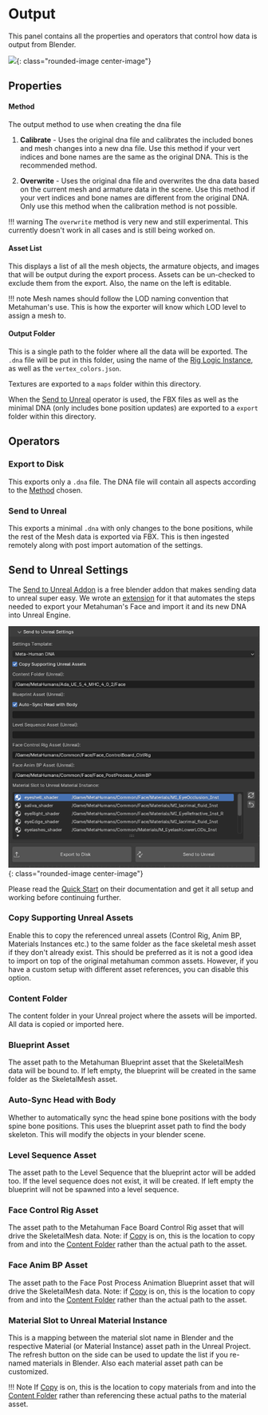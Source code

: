 # Output
This panel contains all the properties and operators that control how data is output from Blender.

![](../images/user-interface/output/1.png){: class="rounded-image center-image"}

## Properties
#### Method
The output method to use when creating the dna file

1. **Calibrate** - Uses the original dna file and calibrates the included bones and mesh changes into a new dna file. Use this method if your vert indices and bone names are the same as the original DNA. This is the recommended method.

2. **Overwrite** - Uses the original dna file and overwrites the dna data based on the current mesh and armature data in the scene. Use this method if your vert indices and bone names are different from the original DNA. Only use this method when the calibration method is not possible.

!!! warning
    The `overwrite` method is very new and still experimental. This currently doesn't work in all cases and is still being worked on.


#### Asset List
This displays a list of all the mesh objects, the armature objects, and images that will be output during the export process. Assets can be un-checked to exclude them from the export. Also, the name on the left is editable.

!!! note
    Mesh names should follow the LOD naming convention that Metahuman's use. This is how the exporter will know which LOD level to assign a mesh to.

#### Output Folder
This is a single path to the folder where all the data will be exported. The `.dna` file will be put in this folder, using the name of the [Rig Logic Instance](../terminology.md#rig-logic-instance), as well as the `vertex_colors.json`.

Textures are exported to a `maps` folder within this directory.

When the [Send to Unreal](#send-to-unreal) operator is used, the FBX files as well as the minimal DNA (only includes bone position updates) are exported to a `export` folder within this directory.

## Operators
### Export to Disk
This exports only a `.dna` file. The DNA file will contain all aspects according to the [Method](#method) chosen.

### Send to Unreal
This exports a minimal `.dna` with only changes to the bone positions, while the rest of the Mesh data is exported via FBX. This is then ingested remotely along with post import automation of the settings.

## Send to Unreal Settings

The [Send to Unreal Addon](https://github.com/poly-hammer/BlenderTools) is a free blender addon that makes sending data to unreal super easy. We wrote an [extension](https://poly-hammer.github.io/BlenderTools/send2ue/customize/extensions/) for it that automates the steps needed to export your Metahuman's Face and import it and its new DNA into Unreal Engine.

![](../images/user-interface/output/2.png){: class="rounded-image center-image"}

Please read the [Quick Start](https://poly-hammer.github.io/BlenderTools/send2ue/introduction/quickstart/) on their documentation and get it all setup and working before continuing further.

### Copy Supporting Unreal Assets
Enable this to copy the referenced unreal assets (Control Rig, Anim BP, Materials Instances etc.) to the same folder as the face skeletal mesh asset if they don't already exist. This should be preferred as it is not a good idea to import on top of the original metahuman common assets. However, if you have a custom setup with different asset references, you can disable this option.

### Content Folder
The content folder in your Unreal project where the assets will be imported. All data is copied or imported here.

### Blueprint Asset
The asset path to the Metahuman Blueprint asset that the SkeletalMesh data will be bound to. If left empty, the blueprint will be created in the same folder as the SkeletalMesh asset.

### Auto-Sync Head with Body
Whether to automatically sync the head spine bone positions with the body spine bone positions. This uses the blueprint asset path to find the body skeleton. This will modify the objects in your blender scene.

### Level Sequence Asset
The asset path to the Level Sequence that the blueprint actor will be added too. If the level sequence does not exist, it will be created. If left empty the blueprint will not be spawned into a level sequence.

### Face Control Rig Asset
The asset path to the Metahuman Face Board Control Rig asset that will drive the SkeletalMesh data. Note: if [Copy](#copy-supporting-unreal-assets) is on, this is the location to copy from and into the [Content Folder](#content-folder) rather than the actual path to the asset.

### Face Anim BP Asset
The asset path to the Face Post Process Animation Blueprint asset that will drive the SkeletalMesh data. Note: if [Copy](#copy-supporting-unreal-assets) is on, this is the location to copy from and into the [Content Folder](#content-folder) rather than the actual path to the asset.


### Material Slot to Unreal Material Instance
This is a mapping between the material slot name in Blender and the respective Material (or Material Instance) asset path in the Unreal Project. The refresh button on the side can be used to update the list if you re-named materials in Blender. Also each material asset path can be customized. 

!!! Note
    If [Copy](#copy-supporting-unreal-assets) is on, this is the location to copy materials from and into the [Content Folder](#content-folder) rather than referencing these actual paths to the material asset.
